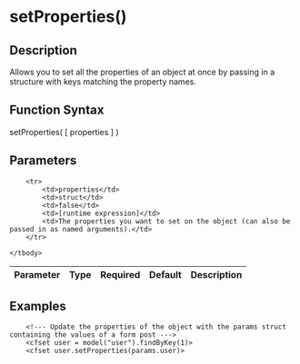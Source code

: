 # setProperties()

## Description
Allows you to set all the properties of an object at once by passing in a structure with keys matching the property names.

## Function Syntax
setProperties( [ properties ] )


## Parameters
<table>
	<thead>
		<tr>
			<th>Parameter</th>
			<th>Type</th>
			<th>Required</th>
			<th>Default</th>
			<th>Description</th>
		</tr>
	</thead>
	<tbody>
		
		<tr>
			<td>properties</td>
			<td>struct</td>
			<td>false</td>
			<td>[runtime expression]</td>
			<td>The properties you want to set on the object (can also be passed in as named arguments).</td>
		</tr>
		
	</tbody>
</table>


## Examples
	
		<!--- Update the properties of the object with the params struct containing the values of a form post --->
		<cfset user = model("user").findByKey(1)>
		<cfset user.setProperties(params.user)>
